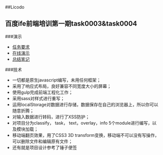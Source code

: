 ##Licodo

百度ife前端培训第一期task0003&task0004
-------------
###演示

+  [任务要求](https://github.com/baidu-ife/ife/tree/master/task/task0004)
+  [在线演示](http://news.upc.edu.cn/zt/licodo/)
+  [总结笔记](https://github.com/licop/feNote)

###技术

+   一切都是原生javascript编写，未用任何框架；
+   采用了响应式布局，良好兼容不同宽度大小的屏幕；
+   使用gulp完成前端工程化工作；
+   采用sass对样式进行重写；
+   运用localStorage对数据进行存储，数据保存在自己的浏览器上，所以你可以随意折腾；
+   对输入数据进行转码，进行了XSS防护；
+   对项目分为classify， task， text，overlay，info 5个module进行编写，以及模块加载；
+   移动端翻页效果，用了CSS3 3D transform变换，移动端不可以没有写操作，可以删除文件和编辑原有文件；
+   还有就是项目设计参考了锤子便签










